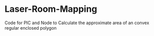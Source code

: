 Laser-Room-Mapping
==================

Code for PIC and Node to Calculate the approximate area of an convex regular enclosed polygon
